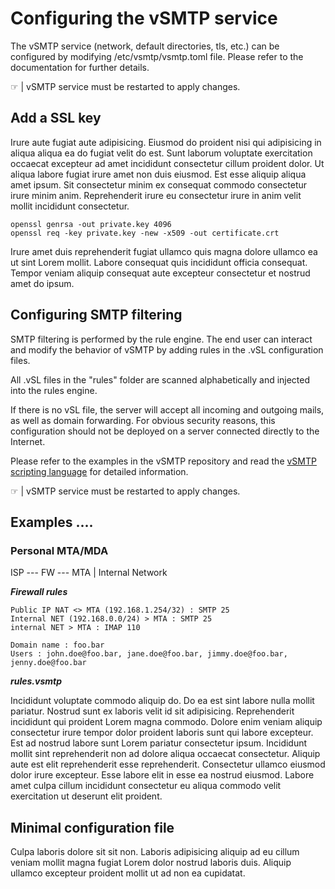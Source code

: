 # Configuring the vSMTP service

The vSMTP service (network, default directories, tls, etc.) can be configured by modifying /etc/vsmtp/vsmtp.toml file. Please refer to the documentation for further details.
 
&#9758; | vSMTP service must be restarted to apply changes.

## Add a SSL key

Irure aute fugiat aute adipisicing. Eiusmod do proident nisi qui adipisicing in aliqua aliqua ea do fugiat velit do est. Sunt laborum voluptate exercitation occaecat excepteur ad amet incididunt consectetur cillum proident dolor. Ut aliqua labore fugiat irure amet non duis eiusmod. Est esse aliquip aliqua amet ipsum. Sit consectetur minim ex consequat commodo consectetur irure minim anim. Reprehenderit irure eu consectetur irure in anim velit mollit incididunt consectetur.

```shell
openssl genrsa -out private.key 4096
openssl req -key private.key -new -x509 -out certificate.crt
```

Irure amet duis reprehenderit fugiat ullamco quis magna dolore ullamco ea ut sint Lorem mollit. Labore consequat quis incididunt officia consequat. Tempor veniam aliquip consequat aute excepteur consectetur et nostrud amet do ipsum.

## Configuring SMTP filtering

SMTP filtering is performed by the rule engine. The end user can interact and modify the behavior of vSMTP by adding rules in the .vSL configuration files.

All .vSL files in the "rules" folder are scanned alphabetically and injected into the rules engine.

If there is no vSL file, the server will accept all incoming and outgoing mails, as well as domain forwarding.
For obvious security reasons, this configuration should not be deployed on a server connected directly to the Internet.

Please refer to the examples in the vSMTP repository and read the [vSMTP scripting language] for detailed information.

[vSMTP scripting language]: https://github.com/viridIT/vSMTP/wiki/vSMTP-Scripting-Language-vSL

&#9758; | vSMTP service must be restarted to apply changes.

## Examples ....

### Personal MTA/MDA

ISP --- FW --- MTA
         |
    Internal Network

___Firewall rules___

```shell
Public IP NAT <> MTA (192.168.1.254/32) : SMTP 25
Internal NET (192.168.0.0/24) > MTA : SMTP 25
internal NET > MTA : IMAP 110

Domain name : foo.bar
Users : john.doe@foo.bar, jane.doe@foo.bar, jimmy.doe@foo.bar, jenny.doe@foo.bar
```

___rules.vsmtp___

Incididunt voluptate commodo aliquip do. Do ea est sint labore nulla mollit pariatur. Nostrud sunt ex laboris velit id sit adipisicing. Reprehenderit incididunt qui proident Lorem magna commodo. Dolore enim veniam aliquip consectetur irure tempor dolor proident laboris sunt qui labore excepteur. Est ad nostrud labore sunt Lorem pariatur consectetur ipsum. Incididunt mollit sint reprehenderit non ad dolore aliqua occaecat consectetur. Aliquip aute est elit reprehenderit esse reprehenderit. Consectetur ullamco eiusmod dolor irure excepteur. Esse labore elit in esse ea nostrud eiusmod. Labore amet culpa cillum incididunt consectetur eu aliqua commodo velit exercitation ut deserunt elit proident.

## Minimal configuration file

Culpa laboris dolore sit sit non. Laboris adipisicing aliquip ad eu cillum veniam mollit magna fugiat Lorem dolor nostrud laboris duis. Aliquip ullamco excepteur proident mollit ut ad non ea cupidatat.